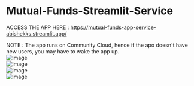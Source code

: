 # Mutual-Funds-Streamlit-Service 

ACCESS THE APP HERE : https://mutual-funds-app-service-abishekks.streamlit.app/  

NOTE : The app runs on Community Cloud, hence if the apo doesn't have new users, you may have to wake the app up.  
![image](https://github.com/user-attachments/assets/a5170488-733d-4c1d-bd33-90f3f5beffe7)  
![image](https://github.com/user-attachments/assets/db089370-f630-47f9-93c0-83a1b5470295)  
![image](https://github.com/user-attachments/assets/faee4e8f-083b-4960-86cc-68d56553f988)  
![image](https://github.com/user-attachments/assets/f40265b1-52a5-44c9-babc-db9e5fe927ec)  




